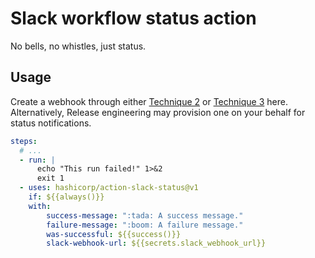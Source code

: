 # Slack workflow status action

No bells, no whistles, just status.

## Usage

Create a webhook through either [Technique 2](https://github.com/slackapi/slack-github-action#technique-2-slack-app) or [Technique 3](https://github.com/slackapi/slack-github-action#technique-3-slack-incoming-webhook) here. Alternatively, Release engineering may provision one on your behalf for status notifications.


```yaml
steps:
  # ...
  - run: |
      echo "This run failed!" 1>&2
      exit 1
  - uses: hashicorp/action-slack-status@v1
    if: ${{always()}}
    with:
        success-message: ":tada: A success message."
        failure-message: ":boom: A failure message."
        was-successful: ${{success()}}
        slack-webhook-url: ${{secrets.slack_webhook_url}}
```
